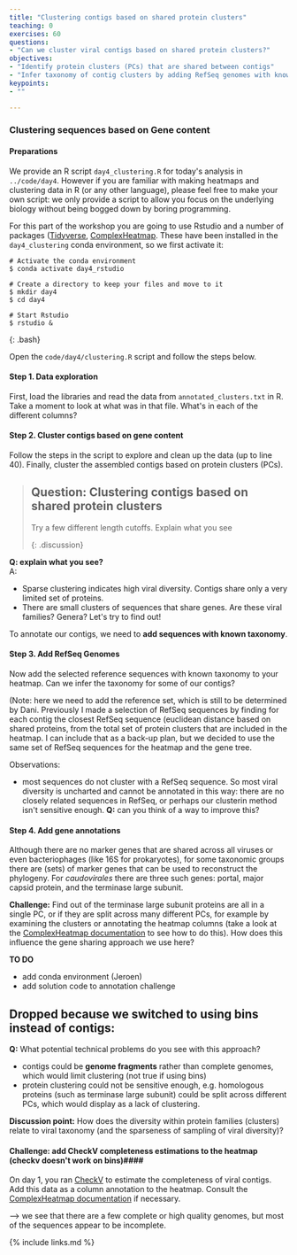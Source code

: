 ```yaml
---
title: "Clustering contigs based on shared protein clusters"
teaching: 0
exercises: 60
questions:
- "Can we cluster viral contigs based on shared protein clusters?"
objectives:
- "Identify protein clusters (PCs) that are shared between contigs"
- "Infer taxonomy of contig clusters by adding RefSeq genomes with known taxonomy"
keypoints:
- ""

---
```

### Clustering sequences based on Gene content

#### Preparations
We provide an R script `day4_clustering.R` for today's analysis in `../code/day4`. However if you are familiar with making heatmaps and clustering data in R (or any other language), please feel free to make your own script: we only provide a script to allow you focus on the underlying biology without being bogged down by boring programming.

For this part of the workshop you are going to use Rstudio and a number of packages ([Tidyverse](https://www.tidyverse.org/), [ComplexHeatmap](https://jokergoo.github.io/ComplexHeatmap-reference/book/]). These have been installed in the `day4_clustering` conda environment, so we first activate it:

~~~
# Activate the conda environment
$ conda activate day4_rstudio

# Create a directory to keep your files and move to it
$ mkdir day4
$ cd day4

# Start Rstudio
$ rstudio &
~~~
{: .bash}

Open the `code/day4/clustering.R` script and follow the steps below.

#### Step 1. Data exploration
First, load the libraries and read the data from `annotated_clusters.txt` in R. Take a moment to look at what was in that file. What's in each of the different columns?

#### Step 2. Cluster contigs based on gene content
Follow the steps in the script to explore and clean up the data (up to line 40). Finally, cluster the assembled contigs based on protein clusters (PCs).   

>## Question: Clustering contigs based on shared protein clusters
> Try a few different length cutoffs. Explain what you see
>
>{: .discussion}

**Q: explain what you see?**  
A:
- Sparse clustering indicates high viral diversity. Contigs share only a very limited set of proteins.
- There are small clusters of sequences that share genes. Are these viral families? Genera? Let's try to find out!

To annotate our contigs, we need to **add sequences with known taxonomy**.

#### Step 3. Add RefSeq Genomes ####
Now add the selected reference sequences with known taxonomy to your heatmap. Can we infer the taxonomy for some of our contigs?

(Note: here we need to add the reference set, which is still to be determined by Dani.
Previously I made a selection of RefSeq sequences by finding for each contig the closest RefSeq sequence (euclidean distance based on shared proteins, from the total set of protein clusters that are included in the heatmap. I can include that as a back-up plan, but we decided to use the same set of RefSeq sequences for the heatmap and the gene tree.

Observations:
- most sequences do not cluster with a RefSeq sequence. So most viral diversity is uncharted and cannot be annotated in this way: there are no closely related sequences in RefSeq, or perhaps our clusterin method isn't sensitive enough.
**Q:** can you think of a way to improve this?  

#### Step 4. Add gene annotations ####
Although there are no marker genes that are shared across all viruses or even bacteriophages (like 16S for prokaryotes), for some taxonomic groups there are (sets) of marker genes that can be used to reconstruct the phylogeny. For *caudovirales* there are three such genes: portal, major capsid protein, and the terminase large subunit.

**Challenge:**
Find out of the terminase large subunit proteins are all in a single PC, or if they are split across many different PCs, for example by examining the clusters or annotating the heatmap columns (take a look at the [ComplexHeatmap documentation](https://jokergoo.github.io/ComplexHeatmap-reference/book/) to see how to do this). How does this influence the gene sharing approach we use here?


**TO DO**
- add conda environment (Jeroen)
- add solution code to annotation challenge


## Dropped because we switched to using bins instead of contigs:
**Q:** What potential technical problems do you see with this approach?
- contigs could be **genome fragments** rather than complete genomes, which would limit clustering (not true if using bins)  
- protein clustering could not be sensitive enough, e.g. homologous proteins (such as terminase large subunit) could be split across different PCs, which would display as a lack of clustering.

**Discussion point:**
How does the diversity within protein families (clusters) relate to viral taxonomy (and the sparseness of sampling of viral diversity)?


#### Challenge: add CheckV completeness estimations to the heatmap (checkv doesn't work on bins)####
On day 1, you ran [CheckV](https://www.nature.com/articles/s41587-020-00774-7) to estimate the completeness of viral contigs. Add this data as a column annotation to the heatmap. Consult the [ComplexHeatmap documentation](https://jokergoo.github.io/ComplexHeatmap-reference/book/) if necessary.

--> we see that there are a few complete or high quality genomes, but most of the sequences appear to be incomplete.




{% include links.md %}
